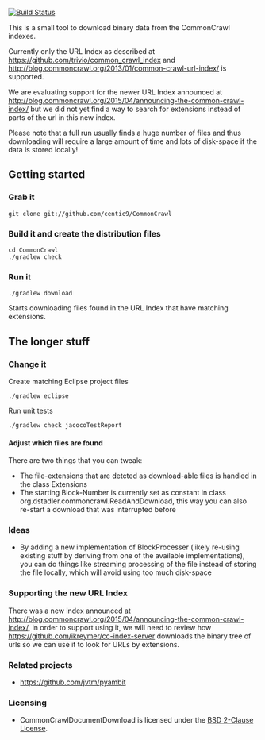 [![Build Status](https://buildhive.cloudbees.com/job/centic9/job/CommonCrawlDocumentDownload/badge/icon)](https://buildhive.cloudbees.com/job/centic9/job/CommonCrawlDocumentDownload/)

This is a small tool to download binary data from the CommonCrawl indexes.

Currently only the URL Index as described at https://github.com/trivio/common_crawl_index and 
http://blog.commoncrawl.org/2013/01/common-crawl-url-index/ is supported. 

We are evaluating support for the newer URL Index announced at http://blog.commoncrawl.org/2015/04/announcing-the-common-crawl-index/
but we did not yet find a way to search for extensions instead of parts of the url in this new index.

Please note that a full run usually finds a huge number of files and thus downloading will require a large amount 
of time and lots of disk-space if the data is stored locally!

## Getting started

### Grab it

    git clone git://github.com/centic9/CommonCrawl

### Build it and create the distribution files

	cd CommonCrawl
	./gradlew check

### Run it

    ./gradlew download

Starts downloading files found in the URL Index that have matching extensions.

## The longer stuff

### Change it

Create matching Eclipse project files

	./gradlew eclipse

Run unit tests

	./gradlew check jacocoTestReport

#### Adjust which files are found

There are two things that you can tweak:

* The file-extensions that are detcted as download-able files is handled in the class Extensions
* The starting Block-Number is currently set as constant in class org.dstadler.commoncrawl.ReadAndDownload, this way
  you can also re-start a download that was interrupted before

### Ideas

* By adding a new implementation of BlockProcesser (likely re-using existing stuff by deriving from one of the
available implementations), you can do things like streaming processing of the file instead of storing the file
locally, which will avoid using too much disk-space

### Supporting the new URL Index

There was a new index announced at http://blog.commoncrawl.org/2015/04/announcing-the-common-crawl-index/, in order to 
support using it, we will need to review how https://github.com/ikreymer/cc-index-server downloads the binary tree of
urls so we can use it to look for URLs by extensions.

### Related projects

* https://github.com/jvtm/pyambit 

### Licensing

* CommonCrawlDocumentDownload is licensed under the [BSD 2-Clause License].

[BSD 2-Clause License]: http://www.opensource.org/licenses/bsd-license.php
